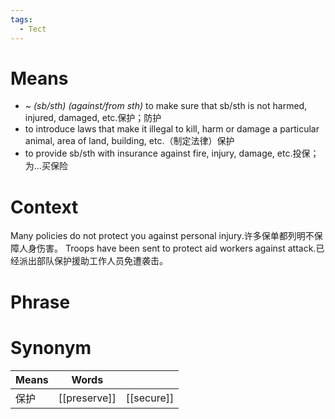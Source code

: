 ```yaml
---
tags:
  - Tect
---
```

# Means
- *~ (sb/sth) (against/from sth)* to make sure that sb/sth is not harmed, injured, damaged, etc.保护；防护
- to introduce laws that make it illegal to kill, harm or damage a particular animal, area of land, building, etc.（制定法律）保护
- to provide sb/sth with insurance against fire, injury, damage, etc.投保；为…买保险
# Context
Many policies do not protect you against personal injury.许多保单都列明不保障人身伤害。
Troops have been sent to protect aid workers against attack.已经派出部队保护援助工作人员免遭袭击。
# Phrase

# Synonym
| Means | Words        |            |
| ----- | ------------ | ---------- |
| 保护    | [[preserve]] | [[secure]] |
